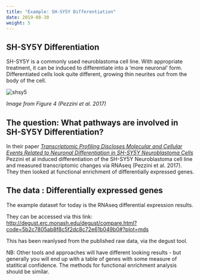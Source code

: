 ```yaml
---
title: "Example: SH-SY5Y Differentiation"
date: 2019-08-30
weight: 5
---
```


## SH-SY5Y Differentiation

SH-SY5Y is a commonly used neuroblastoma cell line. 
With appropriate treatment, it can be induced to differentiate into a ‘more neuronal’ form. 
Differentiated cells look quite different, growing thin neurites out from the body of the cell.


![shsy5](https://monashbioinformaticsplatform.github.io/enrichment_analysis_workshop/img/shsy5ydiff.png)
<!-- seems to point to content dir not commo root : ![shsy5](/img/shsy5ydiff.png)-->

_Image from Figure 4 (Pezzini et al. 2017)_



## The question: What pathways are involved in SH-SY5Y Differentiation?

In their paper [_Transcriptomic Profiling Discloses Molecular and Cellular Events Related to Neuronal Differentiation in SH-SY5Y Neuroblastoma Cells_](https://link.springer.com/article/10.1007%2Fs10571-016-0403-y) 
Pezzini et al induced differentiation of the SH-SY5Y Neuroblastoma cell line and measured transcriptomic changes via RNAseq (Pezzini et al. 2017). 
They then looked at functional enrichment of differentially expressed genes.


## The data : Differentially expressed genes

The example dataset for today is the RNAseq differential expression results.  

They can be accessed via this link: 
http://degust.erc.monash.edu/degust/compare.html?code=5b2c7805ab8f8c5f2dc8c72e61b049b0#?plot=mds

This has been reanlysed from the published raw data, via the degust tool. 

NB: Other tools and approaches will have different looking results - but generally you will end up with a table of genes with some measure of statitical confidence. 
The methods for functional enrichment analysis should be similar.

















